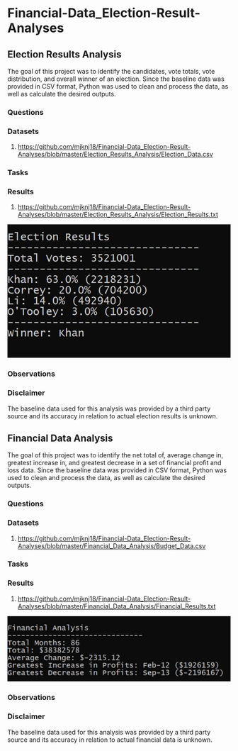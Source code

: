 # Financial-Data_Election-Result-Analyses

## Election Results Analysis 

The goal of this project was to identify the candidates, vote totals, vote distribution, and overall winner of an election. Since the baseline data was provided in CSV format, Python was used to clean and process the data, as well as calculate the desired outputs.

### Questions



### Datasets

1. https://github.com/mjknj18/Financial-Data_Election-Result-Analyses/blob/master/Election_Results_Analysis/Election_Data.csv

### Tasks



### Results

1. https://github.com/mjknj18/Financial-Data_Election-Result-Analyses/blob/master/Election_Results_Analysis/Election_Results.txt

<img src = "https://github.com/mjknj18/Financial-Data_Election-Result-Analyses/blob/master/Election_Results_Analysis/Election_Results.JPG">

### Observations



### Disclaimer

The baseline data used for this analysis was provided by a third party source and its accuracy in relation to actual election results is unknown.

## Financial Data Analysis 

The goal of this project was to identify the net total of, average change in, greatest increase in, and greatest decrease in a set of financial profit and loss data. Since the baseline data was provided in CSV format, Python was used to clean and process the data, as well as calculate the desired outputs.

### Questions



### Datasets

1. https://github.com/mjknj18/Financial-Data_Election-Result-Analyses/blob/master/Financial_Data_Analysis/Budget_Data.csv

### Tasks



### Results

1. https://github.com/mjknj18/Financial-Data_Election-Result-Analyses/blob/master/Financial_Data_Analysis/Financial_Results.txt

<img src = "https://github.com/mjknj18/Financial-Data_Election-Result-Analyses/blob/master/Financial_Data_Analysis/Financial_Results.JPG">

### Observations



### Disclaimer

The baseline data used for this analysis was provided by a third party source and its accuracy in relation to actual financial data is unknown.